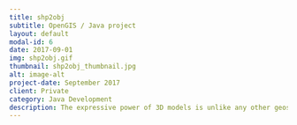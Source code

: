 ```yaml
---
title: shp2obj
subtitle: OpenGIS / Java project
layout: default
modal-id: 6
date: 2017-09-01
img: shp2obj.gif
thumbnail: shp2obj_thumbnail.jpg
alt: image-alt
project-date: September 2017
client: Private
category: Java Development
description: The expressive power of 3D models is unlike any other geospatial format. Therefore, they are increasingly used for presentation, exploration, analysis and management tasks in the most varying application domains. Since - as of today - there are only few 3D city models openly available, I built a Java tool that creates 3D meshes in the popular Wavefront .obj format (used by MeshLab, Blender etc.) from simple ERSI Shapefiles describing building footprints. The OpenGIS library is used to parse the Shapefiles. Also, height information can be included into the Shapefiles via preprocessing methods (e.g. QGIS and the Zonal Statistics Plugin to derive a avarage building height from LiDAR data), so that the resulting 3D building model is scaled correctly into all dimensions. Random coloring is later applied to create individual building textures. This way, a LOD 1 city model of Cambridge, UK, was created by extruding building footprints using openly available LiDAR data (see images above). View the [full source code on GitHub](https://github.com/Olifee/shp2obj).
---
```

